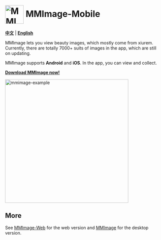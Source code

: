# <img src="https://github.com/user-attachments/assets/44118e37-44e6-484b-9e78-bf3cee18c0d6" width="60px" align="center" alt="MMImage icon" /> MMImage-Mobile

[**中文**](https://github.com/gaspardruan/MMImage-Mobile) | [**English**](https://github.com/gaspardruan/MMImage-Mobile/blob/main/README_EN.md)

MMImage lets you view beauty images, which mostly come from xiurem.
Currently, there are totally 7000+ suits of images in the app, which
are still on updating.

MMImage supports **Android** and **iOS**. In the app, you can view and collect.

**[Download MMImage now!](https://github.com/gaspardruan/MMImage-Mobile/releases)**

<img width="400px" align="center" alt="mmimage-example" src="https://github.com/user-attachments/assets/1357e502-466a-4a26-b9b4-c4bb8a35edab" />

## More

See [MMImage-Web](https://github.com/gaspardruan/MMImage-Web) for the web version and [MMImage](https://github.com/gaspardruan/MMImage) for the desktop version.
